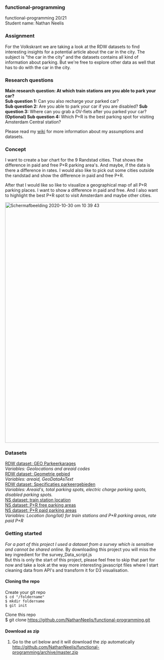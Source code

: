 ### functional-programming
functional-programming 20/21  
Student name: Nathan Neelis  

### Assignment
For the Volkskrant we are taking a look at the RDW datasets to find interesting insights for a potential article about the car in the city. The subject is "the car in the city" and the datasets contains all kind of information about parking. But we're free to explore other data as well that has to do with the car in the city.  

### Research questions
**Main research question: At which train stations are you able to park your car?**  
**Sub question 1:** Can you also recharge your parked car?   
**Sub question 2:** Are you able to park your car if you are disabled? 
**Sub question 3:** Where can you grab a OV-fiets after you parked your car? 
**(Optional) Sub question 4:** Which P+R is the best parking spot for visiting Amsterdam Central station?
  
Please read my [wiki](https://github.com/NathanNeelis/functional-programming/wiki/concept) for more information about my assumptions and datasets.

### Concept
I want to create a bar chart for the 9 Randstad cities. That shows the difference in paid and free P+R parking area's. And maybe, if the data is there a difference in rates. I would also like to pick out some cities outside the randstad and show the difference in paid and free P+R.
  
After that I would like so like to visualize a geographical map of all P+R parking places. I want to show a difference in paid and free. And I also want to highlight the best P+R spot to visit Amsterdam and maybe other cities.   

<img width="786" alt="Schermafbeelding 2020-10-30 om 10 39 43" src="https://user-images.githubusercontent.com/55492381/97689670-3cab1f00-1a9c-11eb-959a-346a6e9398c9.png">

### Datasets
[RDW dataset: GEO Parkeerkarages](https://opendata.rdw.nl/Parkeren/GEO-Parkeer-Garages/t5pc-eb34)  
_Variables: Geolocations and areaid codes_  
[RDW dataset: Geometrie gebied](https://opendata.rdw.nl/Parkeren/Open-Data-Parkeren-GEOMETRIE-GEBIED/nsk3-v9n7)  
_Variables: areaid, GeoDataAsText_  
[RDW dataset: Specificaties parkeergebieden](https://opendata.rdw.nl/Parkeren/Open-Data-Parkeren-SPECIFICATIES-PARKEERGEBIED/b3us-f26s)  
_Variables:  Areaid's, total parking spots, electric charge parking spots, disabled parking spots._  
[NS dataset: train station location](https://apiportal.ns.nl/)  
[NS dataset: P+R free parking areas](https://apiportal.ns.nl/)  
[NS dataset: P+R paid parking areas](https://apiportal.ns.nl/)  
_Variables: Location (long/lat) for train stations and P+R parking areas, rate paid P+R_  

### Getting started
_For a part of this project I used a dataset from a survey which is sensitive and cannot be shared online._
By downloading this project you will miss the key ingredient for the survey_Data_script.js  
But this is only the start of this project, please feel free to skip that part for now and take a look at the way more interesting javascript files where I start cleaning data from API's and transform it for D3 visualisation.  

#### Cloning the repo
Create your git repo  
    ```$ cd "/foldername"```  
    ```$ mkdir foldername```   
    ```$ git init```  

Clone this repo  
    $ git clone https://github.com/NathanNeelis/functional-programming.git  

#### Download as zip
1. Go to the url below and it will download the zip automatically
    http://github.com/NathanNeelis/functional-programming/archive/master.zip


